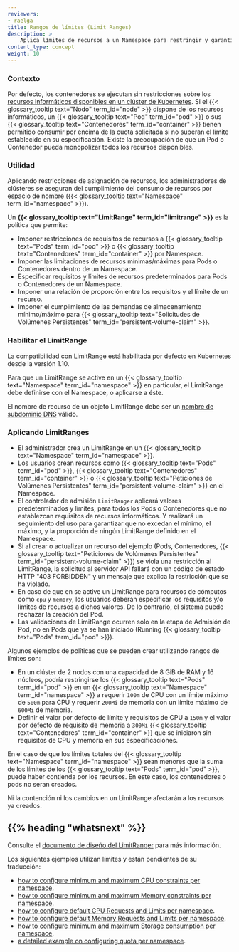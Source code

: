 ```yaml
---
reviewers:
- raelga
title: Rangos de límites (Limit Ranges)
description: >
    Aplica límites de recursos a un Namespace para restringir y garantizar la asignación y consumo de recursos informáticos.
content_type: concept
weight: 10
---
```


<!-- overview -->

### Contexto

Por defecto, los contenedores se ejecutan sin restricciones sobre los [recursos informáticos disponibles en un clúster de Kubernetes](/docs/concepts/configuration/manage-resources-containers/).
Si el {{< glossary_tooltip text="Nodo" term_id="node" >}} dispone de los recursos informáticos, un {{< glossary_tooltip text="Pod" term_id="pod" >}} o sus {{< glossary_tooltip text="Contenedores" term_id="container" >}} tienen permitido consumir por encima de la cuota solicitada si no superan el límite establecido en su especificación.
Existe la preocupación de que un Pod o Contenedor pueda monopolizar todos los recursos disponibles.

### Utilidad

Aplicando restricciones de asignación de recursos, los administradores de clústeres se aseguran del cumplimiento del consumo de recursos por espacio de nombre ({{< glossary_tooltip text="Namespace" term_id="namespace" >}}).

Un **{{< glossary_tooltip text="LimitRange" term_id="limitrange" >}}** es la política que permite:

- Imponer restricciones de requisitos de recursos a {{< glossary_tooltip text="Pods" term_id="pod" >}} o {{< glossary_tooltip text="Contenedores" term_id="container" >}} por Namespace.
- Imponer las limitaciones de recursos mínimas/máximas para Pods o Contenedores dentro de un Namespace.
- Especificar requisitos y límites de recursos predeterminados para Pods o Contenedores de un Namespace.
- Imponer una relación de proporción entre los requisitos y el límite de un recurso.
- Imponer el cumplimiento de las demandas de almacenamiento mínimo/máximo para {{< glossary_tooltip text="Solicitudes de Volúmenes Persistentes" term_id="persistent-volume-claim" >}}.

### Habilitar el LimitRange

La compatibilidad con LimitRange está habilitada por defecto en Kubernetes desde la versión 1.10.

Para que un LimitRange se active en un {{< glossary_tooltip text="Namespace" term_id="namespace" >}} en particular, el LimitRange debe definirse con el Namespace, o aplicarse a éste.

El nombre de recurso de un objeto LimitRange debe ser un
[nombre de subdominio DNS](/docs/concepts/overview/working-with-objects/names#dns-subdomain-names) válido.

### Aplicando LimitRanges

- El administrador crea un LimitRange en un {{< glossary_tooltip text="Namespace" term_id="namespace" >}}.
- Los usuarios crean recursos como {{< glossary_tooltip text="Pods" term_id="pod" >}}, {{< glossary_tooltip text="Contenedores" term_id="container" >}} o {{< glossary_tooltip text="Peticiones de Volúmenes Persistentes" term_id="persistent-volume-claim" >}} en el Namespace.
- El controlador de admisión `LimitRanger` aplicará valores predeterminados y límites, para todos los Pods o Contenedores que no establezcan requisitos de recursos informáticos. Y realizará un seguimiento del uso para garantizar que no excedan el mínimo, el máximo, y la proporción de ningún LimitRange definido en el Namespace.
- Si al crear o actualizar un recurso del ejemplo (Pods, Contenedores, {{< glossary_tooltip text="Peticiones de Volúmenes Persistentes" term_id="persistent-volume-claim" >}}) se viola una restricción al LimitRange, la solicitud al servidor API fallará con un código de estado HTTP "403 FORBIDDEN" y un mensaje que explica la restricción que se ha violado.
- En caso de que en se active un LimitRange para recursos de cómputos como `cpu` y `memory`, los usuarios deberán especificar los requisitos y/o límites de recursos a dichos valores. De lo contrario, el sistema puede rechazar la creación del Pod.
- Las validaciones de LimitRange ocurren solo en la etapa de Admisión de Pod, no en Pods que ya se han iniciado (Running {{< glossary_tooltip text="Pods" term_id="pod" >}}).

Algunos ejemplos de políticas que se pueden crear utilizando rangos de límites son:

- En un clúster de 2 nodos con una capacidad de 8 GiB de RAM y 16 núcleos, podría restringirse los {{< glossary_tooltip text="Pods" term_id="pod" >}} en un {{< glossary_tooltip text="Namespace" term_id="namespace" >}} a requerir `100m` de CPU con un límite máximo de `500m` para CPU y requerir `200Mi` de memoria con un límite máximo de `600Mi` de memoria.
- Definir el valor por defecto de límite y requisitos de CPU a `150m` y el valor por defecto de requisito de memoria a `300Mi` {{< glossary_tooltip text="Contenedores" term_id="container" >}} que se iniciaron sin requisitos de CPU y memoria en sus especificaciones.

En el caso de que los límites totales del {{< glossary_tooltip text="Namespace" term_id="namespace" >}} sean menores que la suma de los límites de los {{< glossary_tooltip text="Pods" term_id="pod" >}},
puede haber contienda por los recursos. En este caso, los contenedores o pods no seran creados.

Ni la contención ni los cambios en un LimitRange afectarán a los recursos ya creados.

## {{% heading "whatsnext" %}}

Consulte el [documento de diseño del LimitRanger](https://git.k8s.io/community/contributors/design-proposals/resource-management/admission_control_limit_range.md) para más información.

Los siguientes ejemplos utilizan límites y están pendientes de su traducción:

- [how to configure minimum and maximum CPU constraints per namespace](/docs/tasks/administer-cluster/manage-resources/cpu-constraint-namespace/).
- [how to configure minimum and maximum Memory constraints per namespace](/docs/tasks/administer-cluster/manage-resources/memory-constraint-namespace/).
- [how to configure default CPU Requests and Limits per namespace](/docs/tasks/administer-cluster/manage-resources/cpu-default-namespace/).
- [how to configure default Memory Requests and Limits per namespace](/docs/tasks/administer-cluster/manage-resources/memory-default-namespace/).
- [how to configure minimum and maximum Storage consumption per namespace](/docs/tasks/administer-cluster/limit-storage-consumption/#limitrange-to-limit-requests-for-storage).
- [a detailed example on configuring quota per namespace](/docs/tasks/administer-cluster/manage-resources/quota-memory-cpu-namespace/).
